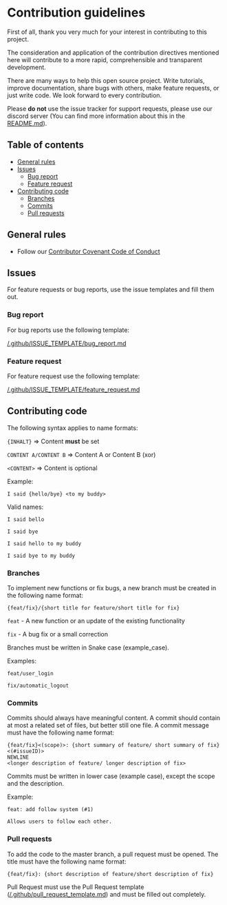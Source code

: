 # Contribution guidelines
First of all, thank you very much for your interest in contributing to this project.

The consideration and application of the contribution directives mentioned here will contribute to a more rapid, comprehensible and transparent development.

There are many ways to help this open source project. Write tutorials, improve documentation, share bugs with others, make feature requests, or just write code. We look forward to every contribution.

Please **do not** use the issue tracker for support requests, please use our discord server (You can find more information about this in the [README.md](README.md)).

## Table of contents

* [General rules](#general-rules)
* [Issues](#issues)
    * [Bug report](#bug-report)
    * [Feature request](#feature-request)
* [Contributing code](#contributing-code)
    * [Branches](#branches)
    * [Commits](#commits)
    * [Pull requests](#pull-requests)

## General rules
* Follow our [Contributor Covenant Code of Conduct](CODE_OF_CONDUCT.md)

## Issues
For feature requests or bug reports, use the issue templates and fill them out.

### Bug report
For bug reports use the following template:

[/.github/ISSUE_TEMPLATE/bug_report.md](/.github/ISSUE_TEMPLATE/bug_report.md)


### Feature request
For feature request use the following template:

[/.github/ISSUE_TEMPLATE/feature_request.md](/.github/ISSUE_TEMPLATE/feature_request.md)

## Contributing code
The following syntax applies to name formats:

`{INHALT}` => Content **must** be set

`CONTENT A/CONTENT B` => Content A or Content B (xor)

`<CONTENT>` => Content is optional

Example:

`I said {hello/bye} <to my buddy>`

Valid names:

`I said bello`

`I said bye`

`I said hello to my buddy`

`I said bye to my buddy`

### Branches
To implement new functions or fix bugs, a new branch must be created in the following name format:

`{feat/fix}/{short title for feature/short title for fix}`


`feat` - A new function or an update of the existing functionality

`fix` - A bug fix or a small correction

Branches must be written in Snake case (example_case).

Examples:

`feat/user_login`

`fix/automatic_logout`

### Commits
Commits should always have meaningful content. A commit should contain at most a related set of files, but better still one file. A commit message must have the following name format:

```
{feat/fix}<(scope)>: {short summary of feature/ short summary of fix} <(#issueID)>
NEWLINE
<longer description of feature/ longer description of fix>
```

Commits must be written in lower case (example case), except the scope and the description.

Example:
```
feat: add follow system (#1)

Allows users to follow each other.
```

### Pull requests
To add the code to the master branch, a pull request must be opened. The title must have the following name format:


`{feat/fix}: {short description of feature/short description of fix}`

Pull Request must use the Pull Request template ([/.github/pull_request_template.md](/.github/pull_request_template.md)) and must be filled out completely.
